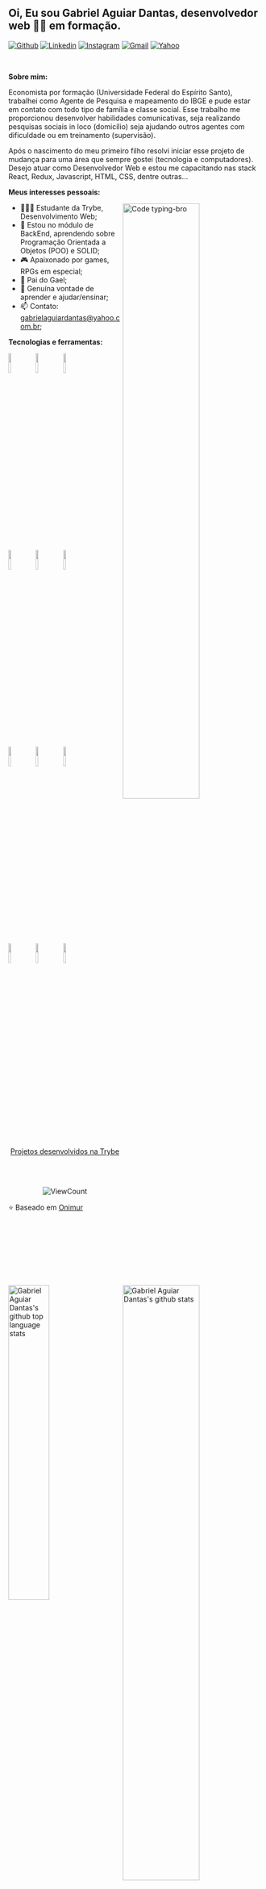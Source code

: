 <!-- Your title -->
## Oi, Eu sou Gabriel Aguiar Dantas, desenvolvedor web :technologist: em formação.

<!-- Your badges
You can use the website to generate badges: https://shields.io/
-->

[![Github](https://img.shields.io/badge/-Github-000?style=flat&logo=Github&logoColor=white)](https://github.com/gabrielaguiardantas)
[![Linkedin](https://img.shields.io/badge/-LinkedIn-blue?style=flat&logo=Linkedin&logoColor=white)](https://www.linkedin.com/in/gabrielaguiardantas/)
[![Instagram](https://img.shields.io/badge/-Instagram-c13584?style=flat&labelColor=c13584&logo=instagram&logoColor=white)](https://www.instagram.com/gabrielaguiardantas/)
[![Gmail](https://img.shields.io/badge/-Gmail-c14438?style=flat&logo=Gmail&logoColor=white)](mailto:gabrielaguiardantas@gmail.com)
[![Yahoo](https://img.shields.io/badge/Yahoo!-6001D2?style=flat&logo=Yahoo!&logoColor=white)](mailto:gabrielaguiardantas@yahoo.com.br)

&nbsp;

<!-- Talking about you -->
**Sobre mim:**

Economista por formação (Universidade Federal do Espírito Santo), trabalhei como Agente de Pesquisa e mapeamento do IBGE e pude estar em contato com todo tipo de família e classe social. Esse trabalho me proporcionou desenvolver habilidades comunicativas, seja realizando pesquisas sociais in loco (domicílio) seja ajudando outros agentes com dificuldade ou em treinamento (supervisão). 

Após o nascimento do meu primeiro filho resolvi iniciar esse projeto de mudança para uma área que sempre gostei (tecnologia e computadores). Desejo atuar como Desenvolvedor Web e estou me capacitando nas stack React, Redux, Javascript, HTML, CSS, dentre outras...



**Meus interesses pessoais:**

<!-- Any image aligned to the right. Beware the width -->
<img width="55%" align="right" alt="Code typing-bro" src="https://user-images.githubusercontent.com/110852595/210355940-a51b0530-877b-4ac9-a776-472af9c5a50e.svg" />

- 👨🏽‍💻 Estudante da Trybe, Desenvolvimento Web;
- 🌱 Estou no módulo de BackEnd, aprendendo sobre Programação Orientada a Objetos (POO) e SOLID;
- :video_game: Apaixonado por games, RPGs em especial;
- :baby: Pai do Gael;
- 💬 Genuína vontade de aprender e ajudar/ensinar;
- 📫 Contato: gabrielaguiardantas@yahoo.com.br;

**Tecnologias e ferramentas:** 

<!-- Your github readme stats
You can use this api: https://github.com/anuraghazra/github-readme-stats
-->
<p>
    <img width="55%" align="right" alt="Gabriel Aguiar Dantas's github stats" src="https://stats.milovangudelj.com/api?username=gabrielaguiardantas&show_icons=true&include_all_commits=true&hide_border=true&locale=pt-br"/>

  <!-- Your languages and tools. Be careful with the alignment. 
  You can use this sites to get logos: https://www.vectorlogo.zone or https://simpleicons.org/
  -->
  <code><img width="10%" src="https://www.vectorlogo.zone/logos/linux/linux-ar21.svg"></code>
  <code><img width="10%" src="https://www.vectorlogo.zone/logos/w3_html5/w3_html5-ar21.svg"></code>
  <code><img width="10%" src="https://www.vectorlogo.zone/logos/w3_css/w3_css-ar21.svg"></code>
  <br />
  <code><img width="10%" src="https://www.vectorlogo.zone/logos/javascript/javascript-ar21.svg"></code>
  <code><img width="10%" src="https://www.vectorlogo.zone/logos/reactjs/reactjs-ar21.svg"></code>
  <code><img width="10%" src="https://www.vectorlogo.zone/logos/git-scm/git-scm-ar21.svg"></code>
  <br />
  <code><img width="10%" src="https://www.vectorlogo.zone/logos/gnu_bash/gnu_bash-ar21.svg"></code>
  <code><img width="10%" src="https://www.vectorlogo.zone/logos/jestjsio/jestjsio-ar21.svg"></code>
  <code><img width="10%" src="https://user-images.githubusercontent.com/110852595/210371903-a4193ae8-5141-431d-a128-3ce1e763e556.svg"></code>
  <br />
  <code><img width="10%" src="https://user-images.githubusercontent.com/110852595/211061557-aed8f672-d3c8-456f-91dd-e049590ec2d7.jpg"></code>
  <code><img width="10%" src="https://www.vectorlogo.zone/logos/docker/docker-ar21.svg"></code>
  <code><img width="10%" src="https://www.vectorlogo.zone/logos/mysql/mysql-official.svg"></code>
</p>
<p>
    <img width="40%" align="left" alt="Gabriel Aguiar Dantas's github top language stats" src="https://github-readme-stats-git-masterrstaa-rickstaa.vercel.app/api/top-langs/?username=gabrielaguiardantas&hide_border=true&locale=pt-br&layout=compact"/>
</p>

<!-- Its main projects -->
<p align="center">
    <a title="Projetos desenvolvidos na Trybe" role="link" rel="noopener noreferrer nofollow"                       href="https://github.com/gabrielaguiardantas/Trybe/tree/main/Trybe-projetos">
    Projetos desenvolvidos na Trybe
    </a>
</p>

<br>

<!-- Your hits or visitors
site: http://hits.dwyl.com or https://visitor-badge.glitch.me
-->
<br />

<p align="center">
  <img alt="ViewCount" src="https://komarev.com/ghpvc/?username=gabrielaguiardantas&label=visitantes&color=blue&style=plastic" />
</p>

⭐️ Baseado em [Onimur](https://github.com/onimur)
